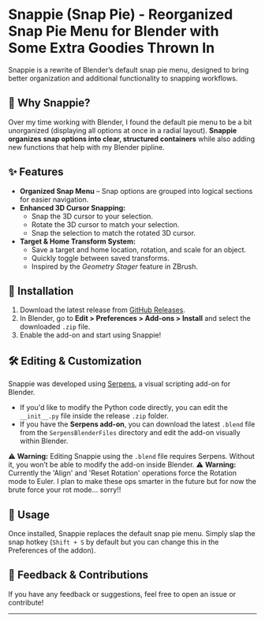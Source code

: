 # Snappie (Snap Pie) - Reorganized Snap Pie Menu for Blender with Some Extra Goodies Thrown In

Snappie is a rewrite of Blender’s default snap pie menu, designed to bring better organization and additional functionality to snapping workflows.  

## 🎯 Why Snappie?  
Over my time working with Blender, I found the default pie menu to be a bit unorganized (displaying all options at once in a radial layout). **Snappie organizes snap options into clear, structured containers** while also adding new functions that help with my Blender pipline.

## ✨ Features  
- **Organized Snap Menu** – Snap options are grouped into logical sections for easier navigation.  
- **Enhanced 3D Cursor Snapping:**  
  - Snap the 3D cursor to your selection.  
  - Rotate the 3D cursor to match your selection.  
  - Snap the selection to match the rotated 3D cursor.  
- **Target & Home Transform System:**  
  - Save a target and home location, rotation, and scale for an object.  
  - Quickly toggle between saved transforms.  
  - Inspired by the *Geometry Stager* feature in ZBrush.  

## 🔧 Installation  
1. Download the latest release from [GitHub Releases](https://github.com/jbikeler/Snappie_OpenSource/releases).  
2. In Blender, go to **Edit > Preferences > Add-ons > Install** and select the downloaded `.zip` file.  
3. Enable the add-on and start using Snappie!  

## 🛠 Editing & Customization  
Snappie was developed using [Serpens](https://blendermarket.com/products/serpens?search_id=38267490), a visual scripting add-on for Blender.  

- If you'd like to modify the Python code directly, you can edit the `__init__.py` file inside the release `.zip` folder.  
- If you have the **Serpens add-on**, you can download the latest `.blend` file from the `SerpensBlenderFiles` directory and edit the add-on visually within Blender.  

⚠ **Warning:** Editing Snappie using the `.blend` file requires Serpens. Without it, you won’t be able to modify the add-on inside Blender.
⚠ **Warning:** Currently the 'Align' and 'Reset Rotation' operations force the Rotation mode to Euler. I plan to make these ops smarter in the future but for now the brute force your rot mode... sorry!!  

## 🚀 Usage  
Once installed, Snappie replaces the default snap pie menu. Simply slap the snap hotkey (`Shift + S` by default but you can change this in the Preferences of the addon).  

## 💬 Feedback & Contributions  
If you have any feedback or suggestions, feel free to open an issue or contribute!  

---
